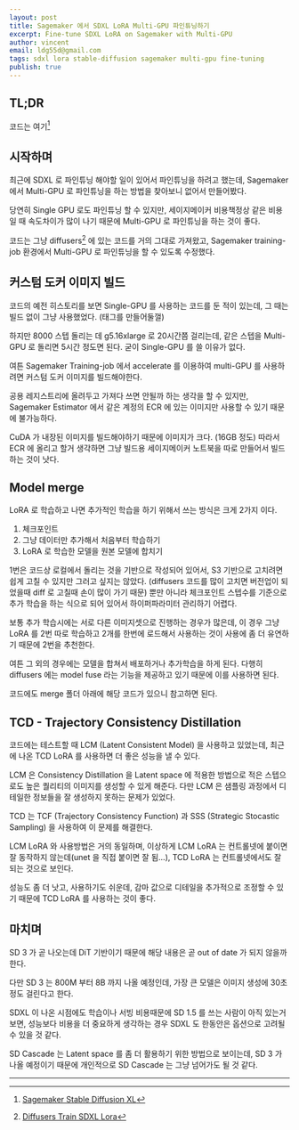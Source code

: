 ```yaml
---
layout: post
title: Sagemaker 에서 SDXL LoRA Multi-GPU 파인튜닝하기
excerpt: Fine-tune SDXL LoRA on Sagemaker with Multi-GPU
author: vincent
email: ldg55d@gmail.com
tags: sdxl lora stable-diffusion sagemaker multi-gpu fine-tuning
publish: true
---
```


## TL;DR

코드는 여기[^1]

## 시작하며

최근에 SDXL 로 파인튜닝 해야할 일이 있어서 파인튜닝을 하려고 했는데, Sagemaker 에서 Multi-GPU 로 파인튜닝을 하는 방법을 찾아보니 없어서 만들어봤다.

당연히 Single GPU 로도 파인튜닝 할 수 있지만, 세이지메이커 비용책정상 같은 비용일 때 속도차이가 많이 나기 때문에 Multi-GPU 로 파인튜닝을 하는 것이 좋다.

코드는 그냥 diffusers[^2] 에 있는 코드를 거의 그대로 가져왔고, Sagemaker training-job 환경에서 Multi-GPU 로 파인튜닝을 할 수 있도록 수정했다.

## 커스텀 도커 이미지 빌드

코드의 예전 히스토리를 보면 Single-GPU 를 사용하는 코드를 둔 적이 있는데, 그 때는 빌드 없이 그냥 사용했었다. (태그를 만들어둘껄)

하지만 8000 스텝 돌리는 데 g5.16xlarge 로 20시간쯤 걸리는데, 같은 스텝을 Multi-GPU 로 돌리면 5시간 정도면 된다. 굳이 Single-GPU 를 쓸 이유가 없다.

여튼 Sagemaker Training-job 에서 accelerate 를 이용하여 multi-GPU 를 사용하려면 커스텀 도커 이미지를 빌드해야한다.

공용 레지스트리에 올려두고 가져다 쓰면 안될까 하는 생각을 할 수 있지만, Sagemaker Estimator 에서 같은 계정의 ECR 에 있는 이미지만 사용할 수 있기 때문에 불가능하다.

CuDA 가 내장된 이미지를 빌드해야하기 때문에 이미지가 크다. (16GB 정도) 따라서 ECR 에 올리고 할거 생각하면 그냥 빌드용 세이지메이커 노트북을 따로 만들어서 빌드하는 것이 낫다.

## Model merge

LoRA 로 학습하고 나면 추가적인 학습을 하기 위해서 쓰는 방식은 크게 2가지 이다.

1. 체크포인트
2. 그냥 데이터만 추가해서 처음부터 학습하기
3. LoRA 로 학습한 모델을 원본 모델에 합치기

1번은 코드상 로컬에서 돌리는 것을 기반으로 작성되어 있어서, S3 기반으로 고치려면 쉽게 고칠 수 있지만 그러고 싶지는 않았다. (diffusers 코드를 많이 고치면 버전업이 되었을때 diff 로 고칠때 손이 많이 가기 때문) 뿐만 아니라 체크포인트 스텝수를 기준으로 추가 학습을 하는 식으로 되어 있어서 하이퍼파라미터 관리하기 어렵다.

보통 추가 학습시에는 서로 다른 이미지셋으로 진행하는 경우가 많은데, 이 경우 그냥 LoRA 를 2번 따로 학습하고 2개를 한번에 로드해서 사용하는 것이 사용에 좀 더 유연하기 때문에 2번을 추천한다.

여튼 그 외의 경우에는 모델을 합쳐서 배포하거나 추가학습을 하게 된다. 다행히 diffusers 에는 model fuse 라는 기능을 제공하고 있기 때문에 이를 사용하면 된다.

코드에도 merge 폴더 아래에 해당 코드가 있으니 참고하면 된다.

## TCD - Trajectory Consistency Distillation

코드에는 테스트할 때 LCM (Latent Consistent Model) 을 사용하고 있었는데, 최근에 나온 TCD LoRA 를 사용하면 더 좋은 성능을 낼 수 있다.

LCM 은 Consistency Distillation 을 Latent space 에 적용한 방법으로 적은 스텝으로도 높은 퀄리티의 이미지를 생성할 수 있게 해준다. 다만 LCM 은 샘플링 과정에서 디테일한 정보들을 잘 생성하지 못하는 문제가 있었다.

TCD 는 TCF (Trajectory Consistency Function) 과 SSS (Strategic Stocastic Sampling) 을 사용하여 이 문제를 해결한다.

LCM LoRA 와 사용방법은 거의 동일하며, 이상하게 LCM LoRA 는 컨트롤넷에 붙이면 잘 동작하지 않는데(unet 을 직접 붙이면 잘 됨...), TCD LoRA 는 컨트롤넷에서도 잘 되는 것으로 보인다.

성능도 좀 더 낫고, 사용하기도 쉬운데, 감마 값으로 디테일을 추가적으로 조정할 수 있기 때문에 TCD LoRA 를 사용하는 것이 좋다.

## 마치며

SD 3 가 곧 나오는데 DiT 기반이기 때문에 해당 내용은 곧 out of date 가 되지 않을까 한다.

다만 SD 3 는 800M 부터 8B 까지 나올 예정인데, 가장 큰 모델은 이미지 생성에 30초 정도 걸린다고 한다.

SDXL 이 나온 시점에도 학습이나 서빙 비용때문에 SD 1.5 를 쓰는 사람이 아직 있는거 보면, 성능보다 비용을 더 중요하게 생각하는 경우 SDXL 도 한동안은 옵션으로 고려될 수 있을 것 같다.

SD Cascade 는 Latent space 를 좀 더 활용하기 위한 방법으로 보이는데, SD 3 가 나올 예정이기 때문에 개인적으로 SD Cascade 는 그냥 넘어가도 될 것 같다.

---

[^1]: [Sagemaker Stable Diffusion XL](https://github.com/haandol/sagemaker-stable-diffusion-xl)
[^2]: [Diffusers Train SDXL Lora](https://github.com/huggingface/diffusers/blob/v0.27.2/examples/text_to_image/train_text_to_image_lora_sdxl.py)
